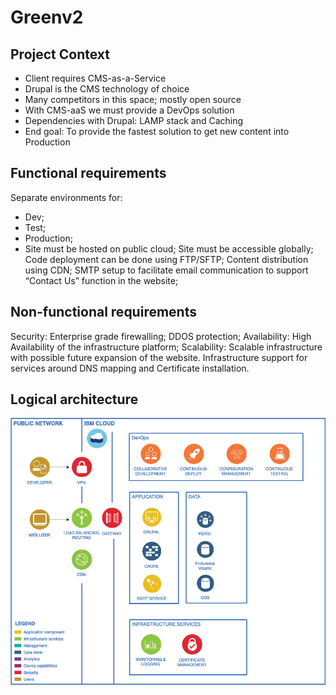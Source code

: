 # Greenv2

## Project Context

- Client requires CMS-as-a-Service
- Drupal is the CMS technology of choice
- Many competitors in this space; mostly open source
- With CMS-aaS we must provide a DevOps solution
- Dependencies with Drupal: LAMP stack and Caching
- End goal: To provide the fastest solution to get new content into Production

## Functional requirements

Separate environments for: 
- Dev;
- Test;
- Production;
- Site must be hosted on public cloud;
Site must be accessible globally;
Code deployment can be done using FTP/SFTP;
Content distribution using CDN;
SMTP setup to facilitate email communication to support “Contact Us” function in the website;

## Non-functional requirements

Security:
Enterprise grade firewalling;
DDOS protection;
Availability:
High Availability of the infrastructure platform;
Scalability:
Scalable infrastructure with possible future expansion of the website.
Infrastructure support for services around DNS mapping and Certificate installation.

## Logical architecture

![Logical Architecture](arch/LogicalArchitecture.jpg)

